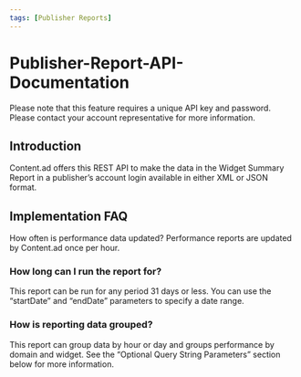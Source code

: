 ```yaml
---
tags: [Publisher Reports]
---
```


# Publisher-Report-API-Documentation

Please note that this feature requires a unique API key and password. Please contact your account representative for more information.

## Introduction
Content.ad offers this REST API to make the data in the Widget Summary Report in a publisher’s account login available in either XML or JSON format.

## Implementation FAQ
How often is performance data updated?
Performance reports are updated by Content.ad once per hour.

### How long can I run the report for?
This report can be run for any period 31 days or less. You can use the “startDate” and “endDate” parameters to specify a date range.

### How is reporting data grouped?
This report can group data by hour or day and groups performance by domain and widget. See the “Optional Query String Parameters” section below for more information.
